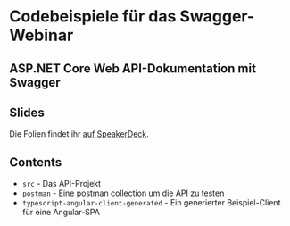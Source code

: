 # Codebeispiele für das Swagger-Webinar

## ASP.NET Core Web API-Dokumentation mit Swagger

## Slides

Die Folien findet ihr [auf SpeakerDeck](https://speakerdeck.com/phoenixhawk/tt-webinar-2020-openapi).

## Contents

* `src` - Das API-Projekt
* `postman` - Eine postman collection um die API zu testen
* `typescript-angular-client-generated` - Ein generierter Beispiel-Client für eine Angular-SPA
